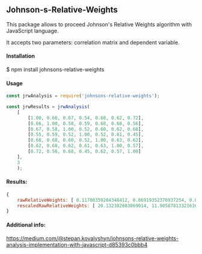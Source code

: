 ## Johnson-s-Relative-Weights

This package allows to proceed Johnson's Relative Weights algorithm with JavaScript language.

It accepts two parameters: correlation matrix and dependent variable.


#### Installation
$ npm install johnsons-relative-weights

#### Usage
```javascript
const jrwAnalysis = require('johnsons-relative-weights');

const jrwResults = jrwAnalysis(
    [
        [1.00, 0.66, 0.67, 0.54, 0.68, 0.62, 0.72],
        [0.66, 1.00, 0.58, 0.59, 0.68, 0.68, 0.56],
        [0.67, 0.58, 1.00, 0.52, 0.60, 0.62, 0.68],
        [0.55, 0.59, 0.52, 1.00, 0.52, 0.61, 0.45],
        [0.68, 0.68, 0.60, 0.52, 1.00, 0.63, 0.62],
        [0.62, 0.68, 0.62, 0.61, 0.63, 1.00, 0.57],
        [0.72, 0.56, 0.68, 0.45, 0.62, 0.57, 1.00]
    ],  
    3
    );
```

#### Results:
```javascript
{ 
    rawRelativeWeights: [ 0.11700359204348412, 0.06919352376937254, 0.06303302464829029, 0.08045287427575354, 0.0979607733622118, 0.15433290687286622 ],
    rescaledRawRelativeWeights: [ 20.132382803069014, 11.905878133216168, 10.84586344138086, 13.84323364982413, 16.855754208638114, 26.55550232269964 ]   
}
```

#### Additional info:
https://medium.com/@stepan.kovalyshyn/johnsons-relative-weights-analysis-implementation-with-javascript-d85393c0bbb4

